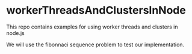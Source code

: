 # workerThreadsAndClustersInNode
This repo contains examples for using worker threads and clusters in node.js

We will use the fibonnaci sequence problem to test our implementation.